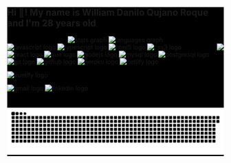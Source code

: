 <div style="background-color: #000001">
    <h2 align="left"> Hi 👋! My name is William Danilo Qujano Roque and I'm 28 years old </h2>

<div align="center">
  <img src="https://github-readme-stats.vercel.app/api?username=William-Quijano&hide_title=false&hide_rank=false&show_icons=true&include_all_commits=true&count_private=true&disable_animations=false&theme=dracula&locale=en&hide_border=false" height="150" alt="stats graph"  />
  <img src="https://github-readme-stats.vercel.app/api/top-langs?username=William-Quijano&locale=en&hide_title=false&layout=compact&card_width=320&langs_count=5&theme=dracula&hide_border=false" height="150" alt="languages graph"  />
</div>

<img align="right" height="150" src="https://camo.githubusercontent.com/19db51af5f90f1b152bc0b9078f5fe97053955be5074f03f17019c70345bdcdb/68747470733a2f2f6d69726f2e6d656469756d2e636f6d2f6d61782f313336302f302a37513379765349765f7430696f4a2d5a2e676966"  />

<div align="left">
  <img src="https://cdn.jsdelivr.net/gh/devicons/devicon/icons/javascript/javascript-original.svg" height="30" alt="javascript logo"  />
  <img src="https://cdn.jsdelivr.net/gh/devicons/devicon/icons/typescript/typescript-original.svg" height="30" alt="typescript logo"  />
  <img src="https://cdn.jsdelivr.net/gh/devicons/devicon/icons/html5/html5-original.svg" height="30" alt="html5 logo"  />
  <img src="https://cdn.jsdelivr.net/gh/devicons/devicon/icons/css3/css3-original.svg" height="30" alt="css3 logo"  />
  <img src="https://cdn.jsdelivr.net/gh/devicons/devicon/icons/react/react-original.svg" height="30" alt="react logo"  />
<img src="https://cdn.jsdelivr.net/gh/devicons/devicon@latest/icons/vuejs/vuejs-original.svg"  height="30" alt="vue logo" />
  <img src="https://cdn.jsdelivr.net/gh/devicons/devicon/icons/nodejs/nodejs-original.svg" height="30" alt="nodejs logo"  />

[//]: # (  <img src="https://cdn.jsdelivr.net/gh/devicons/devicon/icons/express/express-original.svg" height="30" alt="express logo"  />)

[//]: # (  <img src="https://cdn.jsdelivr.net/gh/devicons/devicon/icons/mongodb/mongodb-original.svg" height="30" alt="mongodb logo"  />)

  <img src="https://cdn.jsdelivr.net/gh/devicons/devicon/icons/mysql/mysql-original.svg" height="30" alt="mysql logo"  />
  <img src="https://cdn.jsdelivr.net/gh/devicons/devicon/icons/postgresql/postgresql-original.svg" height="30" alt="postgresql logo"  />
  <img src="https://cdn.jsdelivr.net/gh/devicons/devicon/icons/git/git-original.svg" height="30" alt="git logo"  />
  <img src="https://cdn.jsdelivr.net/gh/devicons/devicon/icons/github/github-original.svg" height="30" alt="github logo"  />
  <img src="https://cdn.jsdelivr.net/gh/devicons/devicon/icons/heroku/heroku-original.svg" height="30" alt="heroku logo"  />
  <img src="https://cdn.jsdelivr.net/gh/devicons/devicon/icons/netlify/netlify-original.svg" height="30" alt="netlify logo"  />

[//]: # (  <img src="https://cdn.jsdelivr.net/gh/devicons/devicon/icons/figma/figma-original.svg" height="30" alt="figma logo"  />)

[//]: # (  <img src="https://cdn.jsdelivr.net/gh/devicons/devicon/icons/xd/xd-plain.svg" height="30" alt="xd logo"  />)

[//]: # (  <img src="https://cdn.jsdelivr.net/gh/devicons/devicon/icons/visualstudio/visualstudio-plain.svg" height="30" alt="visual studio logo"  />)

[//]: # (  <img src="https://cdn.jsdelivr.net/gh/devicons/devicon/icons/webpack/webpack-original.svg" height="30" alt="webpack logo"  />)

[//]: # (  <img src="https://cdn.jsdelivr.net/gh/devicons/devicon/icons/babel/babel-original.svg" height="30" alt="babel logo"  />)
<img src="https://cdn.jsdelivr.net/gh/devicons/devicon@latest/icons/vuetify/vuetify-original.svg" height="30" alt="vuetify logo"/>

</div>

<div align="left">

[//]: # (  <img src="https://img.shields.io/static/v1?message=Youtube&logo=youtube&label=&color=FF0000&logoColor=white&labelColor=&style=for-the-badge" height="35" alt="youtube logo"  />)

[//]: # (  <img src="https://img.shields.io/static/v1?message=Instagram&logo=instagram&label=&color=E4405F&logoColor=white&labelColor=&style=for-the-badge" height="35" alt="instagram logo"  />)

[//]: # (  <img src="https://img.shields.io/static/v1?message=Twitch&logo=twitch&label=&color=9146FF&logoColor=white&labelColor=&style=for-the-badge" height="35" alt="twitch logo"  />)

[//]: # (  <img src="https://img.shields.io/static/v1?message=Discord&logo=discord&label=&color=7289DA&logoColor=white&labelColor=&style=for-the-badge" height="35" alt="discord logo"  />)
  <img src="https://img.shields.io/static/v1?message=Gmail&logo=gmail&label=&color=D14836&logoColor=white&labelColor=&style=for-the-badge" height="35" alt="gmail logo"  />
  <img src="https://img.shields.io/static/v1?message=LinkedIn&logo=linkedin&label=&color=0077B5&logoColor=white&labelColor=&style=for-the-badge" height="35" alt="linkedin logo"  />
</div>

<br clear="both">

<img src="./snake.svg" alt="Snake animation" />
</div>
